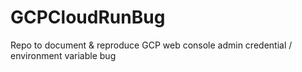 # GCPCloudRunBug
Repo to document &amp; reproduce GCP web console admin credential / environment variable bug
